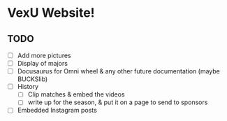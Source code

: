 # VexU Website!

## TODO

- [ ] Add more pictures
- [ ] Display of majors
- [ ] Docusaurus for Omni wheel & any other future documentation (maybe BUCKSlib)
- [ ] History
  - [ ] Clip matches & embed the videos
  - [ ] write up for the season, & put it on a page to send to sponsors
- [ ] Embedded Instagram posts
